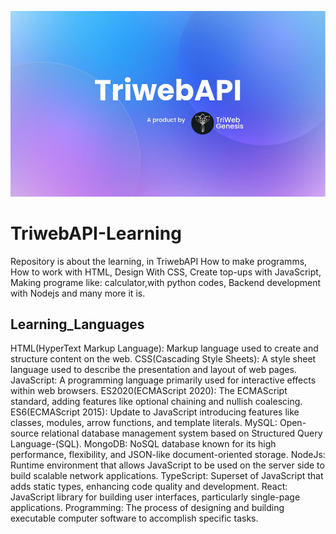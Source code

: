 ![Reference Image](/triweb/TriwebAPI.jpg)

# TriwebAPI-Learning

Repository is about the learning, in TriwebAPI 
How to make programms, 
How to work with HTML, 
Design With CSS, 
Create top-ups with JavaScript, Making programe like: calculator,with python codes, 
Backend development with Nodejs
and many more it is.

## Learning_Languages

HTML(HyperText Markup Language): Markup language used to create and structure content on the web.
CSS(Cascading Style Sheets): A style sheet language used to describe the presentation and layout of web pages.
JavaScript: A programming language primarily used for interactive effects within web browsers.
ES2020(ECMAScript 2020): The ECMAScript standard, adding features like optional chaining and nullish coalescing.
ES6(ECMAScript 2015): Update to JavaScript introducing features like classes, modules, arrow functions, and template literals.
MySQL: Open-source relational database management system based on Structured Query Language-(SQL).
MongoDB: NoSQL database known for its high performance, flexibility, and JSON-like document-oriented storage.
NodeJs: Runtime environment that allows JavaScript to be used on the server side to build scalable network applications.
TypeScript: Superset of JavaScript that adds static types, enhancing code quality and development.
React: JavaScript library for building user interfaces, particularly single-page applications.
Programming: The process of designing and building executable computer software to accomplish specific tasks.





